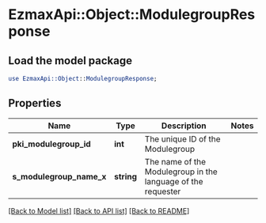# EzmaxApi::Object::ModulegroupResponse

## Load the model package
```perl
use EzmaxApi::Object::ModulegroupResponse;
```

## Properties
Name | Type | Description | Notes
------------ | ------------- | ------------- | -------------
**pki_modulegroup_id** | **int** | The unique ID of the Modulegroup | 
**s_modulegroup_name_x** | **string** | The name of the Modulegroup in the language of the requester | 

[[Back to Model list]](../README.md#documentation-for-models) [[Back to API list]](../README.md#documentation-for-api-endpoints) [[Back to README]](../README.md)


